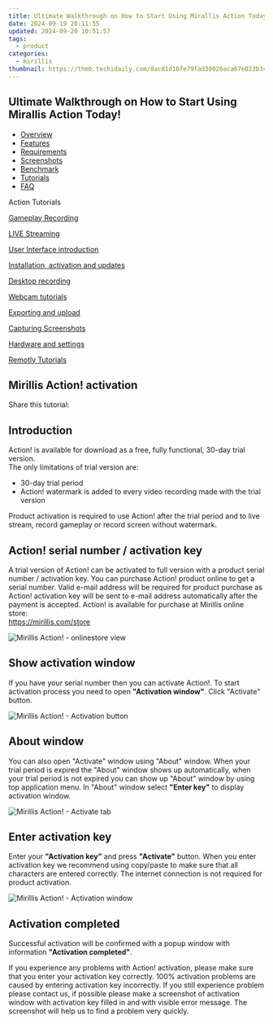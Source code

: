 ```yaml
---
title: Ultimate Walkthrough on How to Start Using Mirallis Action Today!
date: 2024-09-19 20:11:55
updated: 2024-09-20 10:51:57
tags:
  - product
categories:
  - mirillis
thumbnail: https://thmb.techidaily.com/8ac81d16fe79fad30026aca67e023b34a8f1d9b49b75551b82236c5ce76daa3d
---
```


## Ultimate Walkthrough on How to Start Using Mirallis Action Today!

* [Overview](https://tools.techidaily.com/mirillis/products/)
* [Features](https://tools.techidaily.com/mirillis/products/)
* [Requirements](https://tools.techidaily.com/mirillis/products/)
* [Screenshots](https://tools.techidaily.com/mirillis/products/)
* [Benchmark](https://tools.techidaily.com/mirillis/products/)
* [Tutorials](https://tools.techidaily.com/mirillis/products/)
* [FAQ](https://tools.techidaily.com/mirillis/products/)

Action Tutorials

[Gameplay Recording](https://tools.techidaily.com/mirillis/products/) 

[LIVE Streaming](https://tools.techidaily.com/mirillis/products/) 

[User Interface introduction](https://tools.techidaily.com/mirillis/products/) 

[Installation, activation and updates](https://tools.techidaily.com/mirillis/products/) 

[Desktop recording](https://tools.techidaily.com/mirillis/products/) 

[Webcam tutorials](https://tools.techidaily.com/mirillis/products/) 

[Exporting and upload](https://tools.techidaily.com/mirillis/products/) 

[Capturing Screenshots](https://tools.techidaily.com/mirillis/products/) 

[Hardware and settings](https://tools.techidaily.com/mirillis/products/) 

[Remotly Tutorials](https://remotly.com/tutorials/getting-started-with-remotly-for-windows-pc) 

## Mirillis Action! activation

 Share this tutorial:

##  Introduction 

 Action! is available for download as a free, fully functional, 30-day trial version.   
The only limitations of trial version are:

* 30-day trial period
* Action! watermark is added to every video recording made with the trial version

 Product activation is required to use Action! after the trial period and to live stream, record gameplay or record screen without watermark. 

##  Action! serial number / activation key

 A trial version of Action! can be activated to full version with a product serial number / activation key. You can purchase Action! product online to get a serial number. Valid e-mail address will be required for product purchase as Action! activation key will be sent to e-mail address automatically after the payment is accepted. Action! is available for purchase at Mirillis online store:   
<https://mirillis.com/store> 

![Mirillis Action! - onlinestore view](https://mirillis.com/res/old/gfx/tutorials/installation/mirillis_action_activation_buy.jpg "Mirillis online store") 

##  Show activation window 

 If you have your serial number then you can activate Action!. To start activation process you need to open **"Activation window"**. Click "Activate" button. 

![Mirillis Action! - Activation button](https://mirillis.com/res/old/gfx/tutorials/installation/mirillis_action_activation_about_window.jpg "Press activation button") 

##  About window 

 You can also open "Activate" window using "About" window. When your trial period is expired the "About" window shows up automatically, when your trial period is not expired you can show up "About" window by using top application menu. In "About" window select **"Enter key"** to display activation window.

![Mirillis Action! - Activate tab](https://mirillis.com/res/old/gfx/tutorials/installation/mirillis_action_activation_trial_expired.jpg "Select activate tab") 

##  Enter activation key 

 Enter your **"Activation key"** and press **"Activate"** button. When you enter activation key we recommend using copy/paste to make sure that all characters are entered correctly. The internet connection is not required for product activation.

![Mirillis Action! - Activation window](https://mirillis.com/res/old/gfx/tutorials/installation/mirillis_action_activation_enter_serial_number.jpg "Activation window with all fields filled in") 

##  Activation completed 

 Successful activation will be confirmed with a popup window with information **"Activation completed"**.

 If you experience any problems with Action! activation, please make sure that you enter your activation key correctly. 100% activation problems are caused by entering activation key incorrectly. If you still experience problem please contact us, if possible please make a screenshot of activation window with activation key filled in and with visible error message. The screenshot will help us to find a problem very quickly.

<ins class="adsbygoogle"
     style="display:block"
     data-ad-format="autorelaxed"
     data-ad-client="ca-pub-7571918770474297"
     data-ad-slot="1223367746"></ins>



<ins class="adsbygoogle"
     style="display:block"
     data-ad-client="ca-pub-7571918770474297"
     data-ad-slot="8358498916"
     data-ad-format="auto"
     data-full-width-responsive="true"></ins>
